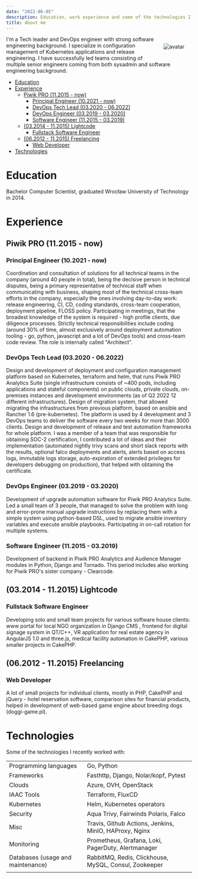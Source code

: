 ```yaml
---
date: "2022-06-05"
description: Education, work experience and some of the technologies I recently used
title: About me
---
```


<div>
<div class="avatar" style="float: right; margin: 20px;"><img src="/images/avatar.jpg" alt="avatar"></div> I'm a Tech leader and DevOps engineer with strong software engineering background. I specialize in configuration management of Kubernetes applications and release engineering. I have successfully led teams consisting of multiple senior engineers coming from both sysadmin and software engineering background.
</div>

- [Education](#education)
- [Experience](#experience)
  * [Piwik PRO (11.2015 - now)](#piwik-pro-112015---now)
    + [Principal Engineer (10.2021 - now)](#principal-engineer-102021---now)
    + [DevOps Tech Lead (03.2020 - 06.2022)](#devops-tech-lead-032020---062022)
    + [DevOps Engineer (03.2019 - 03.2020)](#devops-engineer-032019---032020)
    + [Software Engineer (11.2015 - 03.2019)](#software-engineer-112015---032019)
  * [(03.2014 - 11.2015) Lightcode](#032014---112015-lightcode)
    + [Fullstack Software Engineer](#fullstack-software-engineer)
  * [(06.2012 - 11.2015) Freelancing](#062012---112015-freelancing)
    + [Web Developer](#web-developer)
- [Technologies](#technologies)


# Education

Bachelor Computer Scientist, graduated Wrocław University of Technology in 2014.

# Experience

## Piwik PRO (11.2015 - now)

### Principal Engineer (10.2021 - now)

Coordination and consultation of solutions for all technical teams in the company (around 40 people in total), being the decisive person in technical disputes, being a primary representative of technical staff when communicating with business, shaping most of the technical cross-team efforts in the company, especially the ones involving day-to-day work: release engineering, CI, CD, coding standards, cross-team cooperation, deployment pipeline, FLOSS policy. Participating in meetings, that the broadest knowledge of the system is required - high profile clients, due diligence processes. Strictly technical responsibilities include coding (around 30% of time, almost exclusively around deployment automation tooling - go, python, javascript and a lot of DevOps tools) and cross-team code review. The role is internally called "Architect".

### DevOps Tech Lead (03.2020 - 06.2022)

Design and development of deployment and configuration management platform based on Kubernetes, terraform and helm, that runs Piwik PRO Analytics Suite (single infrastructure consists of ~400 pods, including applications and stateful components) on public clouds, private clouds, on-premises instances and development environments (as of Q2 2022 12 different infrastructures). Design of migration system, that allowed migrating the infrastructures from previous platform, based on ansible and Rancher 1.6 (pre-kubernetes). The platform is used by 4 development and 3 DevOps teams to deliver the software every two weeks for more than 3000 clients. Design and development of release and test automation frameworks for whole platform. I was a member of a team that was responsible for obtaining SOC-2 certification, I contributed a lot of ideas and their implementation (automated nightly trivy scans and short slack reports with the results, optional falco deployments and alerts, alerts based on access logs, immutable logs storage, auto-expiration of extended privileges for developers debugging on production), that helped with obtaining the certificate.

### DevOps Engineer (03.2019 - 03.2020)

Development of upgrade automation software for Piwik PRO Analytics Suite. Led a small team of 3 people, that managed to solve the problem with long and error-prone manual upgrade instructions by replacing them with a simple system using python-based DSL, used to migrate ansible inventory variables and execute ansible playbooks. Participating in on-call rotation for multiple systems.

### Software Engineer (11.2015 - 03.2019)

Development of backend in Piwik PRO Analytics and Audience Manager modules in Python, Django and Tornado. This period includes also working for Piwik PRO's sister company - Clearcode.

## (03.2014 - 11.2015) Lightcode

### Fullstack Software Engineer

Developing solo and small team projects for various software house clients: www portal for local NGO organization in Django CMS , frontend for digital signage system in QT/C++, VR application for real estate agency in AngularJS 1.0 and three.js, medical facility automation in CakePHP, various smaller projects in CakePHP.

## (06.2012 - 11.2015) Freelancing

### Web Developer

A lot of small projects for individual clients, mostly in PHP, CakePHP and jQuery - hotel reservation software, comparison sites for financial products, helped in development of web-based game engine about breeding dogs (doggi-game.pl).


# Technologies

Some of the technologies I recently worked with:

|              | |
|-----------------------------------|--------------------------------------------------------|
| Programming languages             | Go, Python                                             |
| Frameworks                        | Fasthttp, Django, Nolar/kopf, Pytest                           |
| Clouds                            | Azure, OVH, OpenStack                                  |
| IAAC Tools                        | Terraform, FluxCD                                      |
| Kubernetes                        | Helm, Kubernetes operators                             |
| Security                          | Aqua Trivy, Fairwinds Polaris, Falco                   |
| Misc                              | Travis, Github Actions, Jenkins, MinIO, HAProxy, Nginx |
| Monitoring                        | Prometheus, Grafana, Loki, PagerDuty, Alertmanager     |
| Databases (usage and maintenance) | RabbitMQ, Redis, Clickhouse, MySQL, Consul, Zookeeper  |
|              | |
